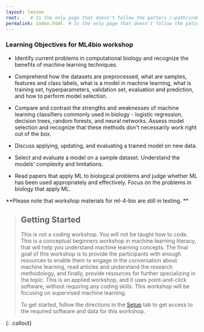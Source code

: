 ```yaml
---
layout: lesson
root: .  # Is the only page that doesn't follow the pattern /:path/index.html
permalink: index.html  # Is the only page that doesn't follow the pattern /:path/index.html
---
```


### Learning Objectives for ML4bio workshop

- Identify current problems in computational biology and recognize the benefits of machine learning techniques.

- Comprehend how the datasets are preprocessed, what are samples, features and class labels, what is a model in machine learning, what is training set, hyperparameters, validation set, evaluation and prediction, and how to perform model selection.

- Compare and contrast the strengths and weaknesses of machine learning classifiers commonly used in biology - logistic regression, decision trees, random forests, and neural networks. Assess model selection and recognize that these methods don't necessarily work right out of the box.

- Discuss applying, updating, and evaluating a trained model on new data.

- Select and evaluate a model on a sample dataset. Understand the models' complexity and limitations.

- Read papers that apply ML to biological problems and judge whether ML has been used appropriately and effectively. Focus on the problems in biology that apply ML.

**Please note that workshop materials for ml-4-bio are still in testing. **


> ## Getting Started
>
> This is not a coding workshop. You will not be taught how to code. This is a conceptual beginners workshop in machine learning literacy, that will help you understand machine learning concepts. The final goal of this workshop is to provide the participants with enough resources to enable them to engage in the conversation about machine learning, read articles and understand the research methodology, and finally, provide resources for further specializing in the topic. This is an applied workshop, and it uses point-and-click software, without requiring any coding skills. This workshop will be focusing on supervised machine learning.
> 
> To get started, follow the directions in the [Setup](setup.html) tab to 
> get access to the required software and data for this workshop.
> 
{: .callout}


